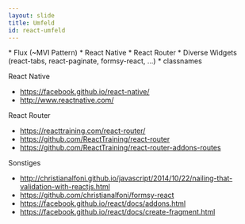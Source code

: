 ```yaml
---
layout: slide
title: Umfeld
id: react-umfeld
---
```

<section markdown="1">
* Flux (~MVI Pattern)
* React Native
* React Router
* Diverse Widgets (react-tabs, react-paginate, formsy-react, ...)
* classnames
</section>

<section markdown="1">
</section>

<section markdown="1">

React Native

* https://facebook.github.io/react-native/
* http://www.reactnative.com/

React Router

* https://reacttraining.com/react-router/
* https://github.com/ReactTraining/react-router
* https://github.com/ReactTraining/react-router-addons-routes

Sonstiges

* http://christianalfoni.github.io/javascript/2014/10/22/nailing-that-validation-with-reactjs.html
* https://github.com/christianalfoni/formsy-react
* https://facebook.github.io/react/docs/addons.html
* https://facebook.github.io/react/docs/create-fragment.html

</section>
